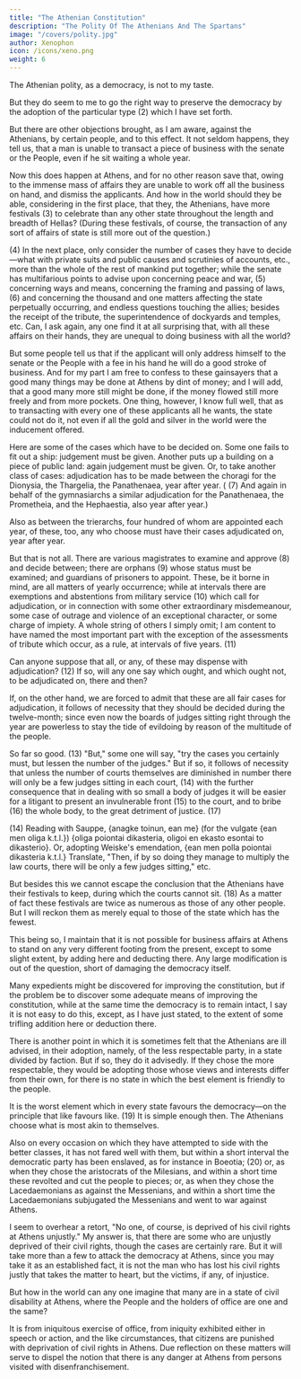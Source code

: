 ```yaml
---
title: "The Athenian Constitution"
description: "The Polity Of The Athenians And The Spartans"
image: "/covers/polity.jpg"
author: Xenophon
icon: /icons/xeno.png
weight: 6
---
```




The Athenian polity, as a democracy, is not to my taste. 
<!-- , but given that a democratic form of government has been agreed upon,  -->

But they do seem to me to go the right way to preserve the democracy by the adoption of the particular type (2) which I have set forth.


But there are other objections brought, as I am aware, against the Athenians, by certain people, and to this effect. It not seldom happens, they tell us, that a man is unable to transact a piece of business with the senate or the People, even if he sit waiting a whole year.

Now this does happen at Athens, and for no other reason save that, owing to the immense mass of affairs they are unable to work off all the business on hand, and dismiss the applicants. And how in the world should they be able, considering in the first place, that they, the Athenians, have more festivals (3) to celebrate than any other state throughout the length and breadth of Hellas? (During these festivals, of course, the transaction of any sort of affairs of state is still more out of the question.) 

(4) In the next place, only consider the number of cases they have to decide—what with private suits and public causes and scrutinies of accounts, etc., more than the whole of the rest of mankind put together; while the senate has multifarious points to advise upon concerning peace and war, (5) concerning ways and means, concerning the framing and passing of laws, (6) and concerning the thousand and one matters affecting the state perpetually occurring, and endless questions touching the allies; besides the receipt of the tribute, the superintendence of dockyards and temples, etc. Can, I ask again, any one find it at all surprising that, with all these affairs on their hands, they are unequal to doing business with all the world?


But some people tell us that if the applicant will only address himself to the senate or the People with a fee in his hand he will do a good stroke of business. And for my part I am free to confess to these gainsayers that a good many things may be done at Athens by dint of money; and I will add, that a good many more still might be done, if the money flowed still more freely and from more pockets. One thing, however, I know full well, that as to transacting with every one of these applicants all he wants, the state could not do it, not even if all the gold and silver in the world were the inducement offered.

Here are some of the cases which have to be decided on. Some one fails to fit out a ship: judgement must be given. Another puts up a building on a piece of public land: again judgement must be given. Or, to take another class of cases: adjudication has to be made between the choragi for the Dionysia, the Thargelia, the Panathenaea, year after year. ( (7) And again in behalf of the gymnasiarchs a similar adjudication for the Panathenaea, the Prometheia, and the Hephaestia, also year after year.) 

Also as between the trierarchs, four hundred of whom are appointed each year, of these, too, any who choose must have their cases adjudicated on, year after year. 

But that is not all. There are various magistrates to examine and approve (8) and decide between; there are orphans (9) whose status must be examined; and guardians of prisoners to appoint. These, be it borne in mind, are all matters of yearly occurrence; while at intervals there are exemptions and abstentions from military service (10) which call for adjudication, or in connection with some other extraordinary misdemeanour, some case of outrage and violence of an exceptional character, or some charge of impiety. A whole string of others I simply omit; I am content to have named the most important part with the exception of the assessments of tribute which occur, as a rule, at intervals of five years. (11)



Can anyone suppose that all, or any, of these may dispense with adjudication? (12) If so, will any one say which ought, and which ought not, to be adjudicated on, there and then?

If, on the other hand, we are forced to admit that these are all fair cases for adjudication, it follows of necessity that they should be decided during the twelve-month; since even now the boards of judges sitting right through the year are powerless to stay the tide of evildoing by reason of the multitude of the people.


So far so good. (13) "But," some one will say, "try the cases you certainly must, but lessen the number of the judges." But if so, it follows of necessity that unless the number of courts themselves are diminished in number there will only be a few judges sitting in each court, (14) with the further consequence that in dealing with so small a body of judges it will be easier for a litigant to present an invulnerable front (15) to the court, and to bribe (16) the whole body, to the great detriment of justice. (17)

 (14) Reading with Sauppe, {anagke toinun, ean me}  (for the vulgate    {ean men oliga k.t.l.}) {oliga poiontai dikasteria, oligoi en     ekasto esontai to dikasterio}. Or, adopting Weiske's emendation, {ean men polla poiontai dikasteria k.t.l.} Translate, "Then, if by     so doing they manage to multiply the law courts, there will be only a few judges sitting," etc.


But besides this we cannot escape the conclusion that the Athenians have their festivals to keep, during which the courts cannot sit. (18) As a matter of fact these festivals are twice as numerous as those of any other people. But I will reckon them as merely equal to those of the state which has the fewest.


This being so, I maintain that it is not possible for business affairs at Athens to stand on any very different footing from the present, except to some slight extent, by adding here and deducting there. Any large modification is out of the question, short of damaging the democracy itself. 


Many expedients might be discovered for improving the constitution, but if the problem be to discover some adequate means of improving the constitution, while at the same time the democracy is to remain intact, I say it is not easy to do this, except, as I have just stated, to the extent of some trifling addition here or deduction there.

There is another point in which it is sometimes felt that the Athenians are ill advised, in their adoption, namely, of the less respectable party, in a state divided by faction. But if so, they do it advisedly. If they chose the more respectable, they would be adopting those whose views and interests differ from their own, for there is no state in which the best element is friendly to the people. 

It is the worst element which in every state favours the democracy—on the principle that like favours like. (19) It is simple enough then. The Athenians choose what is most akin to themselves.

Also on every occasion on which they have attempted to side with the better classes, it has not fared well with them, but within a short interval the democratic party has been enslaved, as for instance in Boeotia; (20) or, as when they chose the aristocrats of the Milesians, and within a short time these revolted and cut the people to pieces; or, as when they chose the Lacedaemonians as against the Messenians, and within a short time the Lacedaemonians subjugated the Messenians and went to war against Athens.


I seem to overhear a retort, "No one, of course, is deprived of his civil rights at Athens unjustly." My answer is, that there are some who are unjustly deprived of their civil rights, though the cases are certainly rare. But it will take more than a few to attack the democracy at Athens, since you may take it as an established fact, it is not the man who has lost his civil rights justly that takes the matter to heart, but the victims, if any, of injustice.

But how in the world can any one imagine that many are in a state of civil disability at Athens, where the People and the holders of office are one and the same?

It is from iniquitous exercise of office, from iniquity exhibited either in speech or action, and the like circumstances, that citizens are punished with deprivation of civil rights in Athens. Due reflection on these matters will serve to dispel the notion that there is any danger at Athens from persons visited with disenfranchisement.
